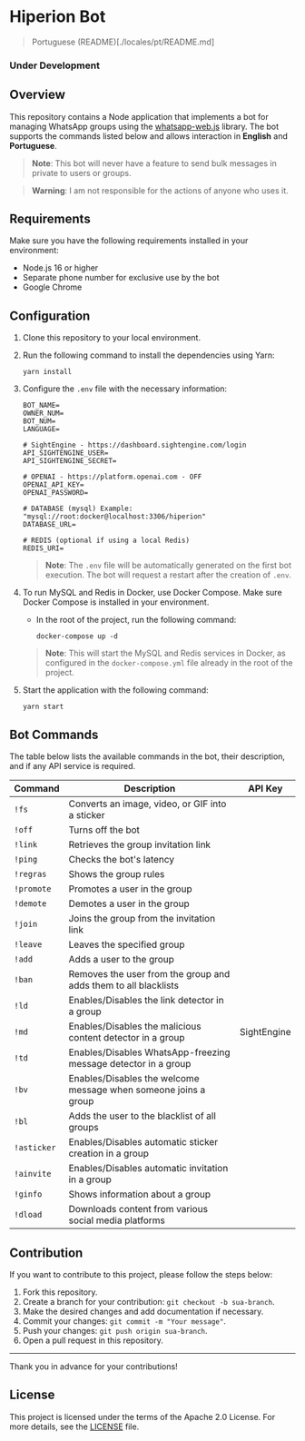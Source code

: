 # Hiperion Bot

> Portuguese (README)[./locales/pt/README.md]

### Under Development

## Overview

This repository contains a Node application that implements a bot for managing WhatsApp groups using the [whatsapp-web.js](https://github.com/pedroslopez/whatsapp-web.js) library. The bot supports the commands listed below and allows interaction in **English** and **Portuguese**.

> **Note**: This bot will never have a feature to send bulk messages in private to users or groups.

> **Warning**: I am not responsible for the actions of anyone who uses it.

## Requirements

Make sure you have the following requirements installed in your environment:

- Node.js 16 or higher
- Separate phone number for exclusive use by the bot
- Google Chrome

## Configuration

1. Clone this repository to your local environment.
2. Run the following command to install the dependencies using Yarn:

   ```shell
   yarn install
   ```

3. Configure the `.env` file with the necessary information:

   ```plaintext
   BOT_NAME=
   OWNER_NUM=
   BOT_NUM=
   LANGUAGE=

   # SightEngine - https://dashboard.sightengine.com/login
   API_SIGHTENGINE_USER=
   API_SIGHTENGINE_SECRET=

   # OPENAI - https://platform.openai.com - OFF
   OPENAI_API_KEY=
   OPENAI_PASSWORD=

   # DATABASE (mysql) Example: "mysql://root:docker@localhost:3306/hiperion"
   DATABASE_URL=

   # REDIS (optional if using a local Redis)
   REDIS_URI=
   ```

   > **Note**: The `.env` file will be automatically generated on the first bot execution. The bot will request a restart after the creation of `.env`.

4. To run MySQL and Redis in Docker, use Docker Compose. Make sure Docker Compose is installed in your environment.

   - In the root of the project, run the following command:

     ```shell
     docker-compose up -d
     ```

   > **Note**: This will start the MySQL and Redis services in Docker, as configured in the `docker-compose.yml` file already in the root of the project.

5. Start the application with the following command:

   ```shell
   yarn start
   ```

## Bot Commands

The table below lists the available commands in the bot, their description, and if any API service is required.

| Command     | Description                                                     | API Key     |
| ----------- | --------------------------------------------------------------- | ----------- |
| `!fs`       | Converts an image, video, or GIF into a sticker                 |             |
| `!off`      | Turns off the bot                                               |             |
| `!link`     | Retrieves the group invitation link                             |             |
| `!ping`     | Checks the bot's latency                                        |             |
| `!regras`   | Shows the group rules                                           |             |
| `!promote`  | Promotes a user in the group                                    |             |
| `!demote`   | Demotes a user in the group                                     |             |
| `!join`     | Joins the group from the invitation link                        |             |
| `!leave`    | Leaves the specified group                                      |             |
| `!add`      | Adds a user to the group                                        |             |
| `!ban`      | Removes the user from the group and adds them to all blacklists |             |
| `!ld`       | Enables/Disables the link detector in a group                   |             |
| `!md`       | Enables/Disables the malicious content detector in a group      | SightEngine |
| `!td`       | Enables/Disables WhatsApp-freezing message detector in a group  |             |
| `!bv`       | Enables/Disables the welcome message when someone joins a group |             |
| `!bl`       | Adds the user to the blacklist of all groups                    |             |
| `!asticker` | Enables/Disables automatic sticker creation in a group          |             |
| `!ainvite`  | Enables/Disables automatic invitation in a group                |             |
| `!ginfo`    | Shows information about a group                                 |             |
| `!dload`    | Downloads content from various social media platforms           |             |

## Contribution

If you want to contribute to this project, please follow the steps below:

1. Fork this repository.
2. Create a branch for your contribution: `git checkout -b sua-branch`.
3. Make the desired changes and add documentation if necessary.
4. Commit your changes: `git commit -m "Your message"`.
5. Push your changes: `git push origin sua-branch`.
6. Open a pull request in this repository.

---

Thank you in advance for your contributions!

## License

This project is licensed under the terms of the Apache 2.0 License. For more details, see the [LICENSE](./LICENSE) file.
